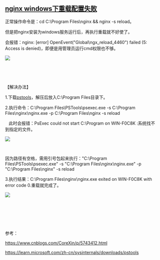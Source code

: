 

## [nginx windows下重载配置失败](https://www.cnblogs.com/yylyhl/p/17434404.html "发布于 2023-05-26 12:30")

正常操作命令是：cd C:\Program Files\nginx &amp;&amp; nginx -s reload。

但是把nginx安装为windows服务运行后，再执行重载就不好使了。

会报错：nginx: [error] OpenEvent("Global\ngx_reload_4460") failed (5: Access is denied)，即便是用管理员运行cmd权限也不够。

![](https://img2023.cnblogs.com/blog/401721/202305/401721-20230526133351743-1432438629.png )

 

 

【解决办法】

1.下载[pstools](https://download.sysinternals.com/files/PSTools.zip "pstools")，解压后放入C:\Program Files目录下。

2.执行命令：C:\Program Files\PSTools\psexec.exe -s C:\Program Files\nginx\nginx.exe -p C:\Program Files\nginx -s reload

   此时会报错：PsExec could not start C:\Program on WIN-F0C8K :系统找不到指定的文件。

![](https://img2023.cnblogs.com/blog/401721/202305/401721-20230526133512359-2060350901.png )

 

因为路径有空格，需用引号包起来执行："C:\Program Files\PSTools\psexec.exe" -s "C:\Program Files\nginx\nginx.exe" -p "C:\Program Files\nginx" -s reload

3.执行结果：C:\Program Files\nginx\nginx.exe exited on WIN-F0C8K with error code 0.重载就完成了。

![](https://img2023.cnblogs.com/blog/401721/202305/401721-20230526133617938-285750391.png )

 

 

 

参考：

https://www.cnblogs.com/CoreXin/p/5743412.html

https://learn.microsoft.com/zh-cn/sysinternals/downloads/pstools



